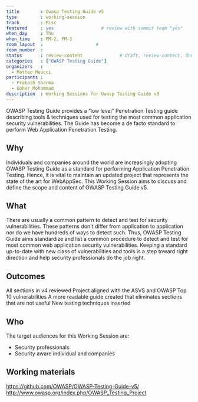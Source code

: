 ```yaml
---
title        : Owasp Testing Guide v5
type         : working-session
track        : Misc
featured     : yes                  # review with summit team "yes"
when_day     : Thu
when_time    : PM-2, PM-3
room_layout  :                    #
room_number  :
status       : review-content              # draft, review-content, done
categories   : ["OWASP Testing Guide"]
organizers   :
  - Matteo Meucci
participants :
  - Prakash Sharma
  - Goher Mohammad
description  : Working Sessions for Owasp Testing Guide v5
---
```



OWASP Testing Guide provides a “low level” Penetration Testing guide describing tools & techniques used for testing the most common application security vulnerabilities. The Guide has become a de facto standard to perform Web Application Penetration Testing.

## Why

Individuals and companies around the world are increasingly adopting OWASP Testing Guide as a standard for performing Application Penetration Testing. Hence, it is vital to maintain an updated project that represents the state of the art for WebAppSec. This Working Session aims to discuss and define the scope and content of OWASP Testing Guide v5.

## What

There are usually a common pattern to detect and test for security vulnerabilities. These patterns don't differ from application to application nor do we have hundreds of ways to detect such. Thus, OWASP Testing Guide aims standardize and list a common procedure to detect and test for most common web application security vulnerabilities. Keeping a standard up-to-date with new class of vulnerabilities and tools is a step toward right direction and help security professionals do the job right.

## Outcomes

All sections in v4 reviewed
Project aligned with the ASVS and OWASP Top 10 vulnerabilities
A more readable guide created that eliminates sections that are not useful
New testing techniques inserted

## Who

The target audiences for this Working Session are:
- Security professionals
- Security aware individual and companies

## Working materials

https://github.com/OWASP/OWASP-Testing-Guide-v5/
http://www.owasp.org/index.php/OWASP_Testing_Project
